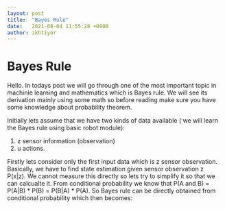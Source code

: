```yaml
---
layout: post
title:  "Bayes Rule"
date:   2021-08-04 11:55:28 +0900
author: ikhtiyor
---
```


<h1> Bayes Rule </h1>
<p>
Hello. In todays post we will go through one of the most important topic in machinle learning and mathematics which is Bayes rule. We will see its derivation mainly using some math so before reading make sure you have some knowledge about probability theorem. 
</p>

Initially lets assume that we have two kinds of data available ( we will learn the Bayes rule using  basic robot module):
1. z sensor information (observation)
2. u actions.
<p>
Firstly lets consider only the first input data which is z sensor observation. Basically, we have to find state estimation given sensor observation z P(x|z). We cannot measure this directly so lets try to simplify it so that we can calcualte it. From conditional probability we know that P(A and B) = P(A|B) * P(B) = P(B|A) * P(A). So Bayes rule can be directly obtained from conditional probability which then becomes:
</p>
